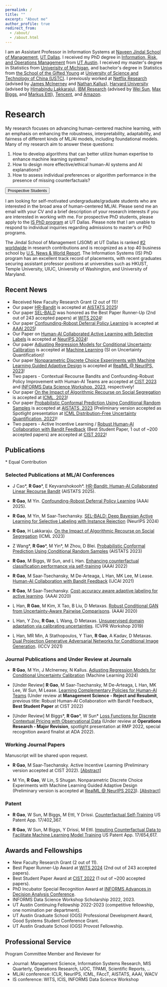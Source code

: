 ```yaml
---
permalink: /
title: "" 
excerpt: "About me"
author_profile: true
redirect_from: 
  - /about/
  - /about.html
---
```

I am an Assistant Professor in Information Systems at [Naveen Jindal School of Management](https://jindal.utdallas.edu/), [UT Dallas](https://www.utdallas.edu/).
I received my PhD degree in [Information, Risk, and Operations Management](https://www.mccombs.utexas.edu/faculty-research/departments/irom/) from [UT Austin](https://www.utexas.edu/). 
I received my master's degree in Statistics from [Univerisity of Michigan](https://umich.edu/), and bachelor's degree in Statistics from [the School of the Gifted Young](https://en.scgy.ustc.edu.cn/) at [University of Science and Technology of China (USTC)](https://en.ustc.edu.cn/). I previously worked at 
[Netflix Research](https://research.netflix.com/) (advised by [James Mclnerney](https://jamesmc.com/) and [Nathan Kallus](https://nathankallus.com/)), [Harvard University](https://www.hbs.edu/) (advised by [Himabindu Lakkaraju](https://himalakkaraju.github.io/)), [IBM Research](https://research.ibm.com) (advised by [Wei Sun](https://researcher.watson.ibm.com/researcher/view.php?person=us-sunw), [Max Biggs](https://maxbiggs91.github.io/mbiggs.github.io/index.html), and [Markus Ettl](https://scholar.google.com/citations?user=wfFaZFkAAAAJ&hl=en)), [Tencent](https://www.tencent.com/en-us/), and [Amazon](https://www.amazon.com).

# Research

<div class="grey-background">
My research focuses on advancing <span class="burntorange-text">human-centered machine learning</span>, with an emphasis on enhancing the <span class="burntorange-text">robustness</span>, <span class="burntorange-text">interpretability</span>, <span class="burntorange-text">adaptability</span>, and <span class="burntorange-text">fairness</span> of different kinds of ML/AI models, including foundational models. Many of my research aim to answer these questions:
<ol>
<li>How to develop algorithms that can better utilize human expertise to enhance machine learning systems?</li>
<li>How to design more effective/ethical human-AI systems and AI explanations?</li>
<li>How to assess individual preferences or algorithm performance in the presence of missing counterfactuals?</li>
</ol>
</div>

<div class="expandable-section">
  <button class="expandable-button">Prospective Students</button>
  <div class="expandable-content">
    <p>
    I am looking for self-motivated undergraduate/graduate students who are interested in the broad area of human-centered ML/AI. Please send me an email with your CV and a brief description of your research interests if you are interested in working with me. For prospective PhD students, please apply to the <a href="https://jindal.utdallas.edu/phd-programs/management-science/information-systems/">IS PhD program</a> at UT Dallas. Please note that I am unable to respond to individual inquiries regarding admissions to master’s or PhD programs.</p>
<p>
    The Jindal School of Management (JSOM) at UT Dallas is ranked <a href="https://jsom.utdallas.edu/the-utd-top-100-business-school-research-rankings/worldRankings#20192023">#2 worldwide</a> in research contributions and is recognized as a top 40 business school by <a href="https://www.usnews.com/best-graduate-schools/top-business-schools/the-university-of-texas-at-dallas-01371">U.S. News & World Report</a>. The Information Systems (IS) PhD program has an excellent track record of placements, with recent graduates securing assistant professor positions at universities such as HKUST, Temple University, UIUC, University of Washington, and University of Maryland.
</p>
  </div>
</div>

## Recent News 
* Received New Faculty Research Grant (2 out of 11)! 
* Our paper [HR-Bandit](https://arxiv.org/abs/2410.14640) is accepted at [AISTATS 2025](https://aistats.org/aistats2025/)!
* Our paper [SEL-BALD](https://openreview.net/forum?id=tDMTwto6jv&noteId=NUW1w5VmUb) was honored as the Best Paper Runner-Up (2nd out of 243 accepted papers) at [WITS 2024](https://witsconf.org/)!
* Our paper [Confounding-Robost Deferral Policy Learning](https://arxiv.org/abs/2310.08824) is accepted at [AAAI 2025](https://aaai.org/conference/aaai/aaai-25/)!
* Our Paper on [Human-AI Collaborated Active Learning with Selective Labels](https://openreview.net/forum?id=tDMTwto6jv&noteId=NUW1w5VmUb) is accepted at [NeurIPS 2024](https://neurips.cc/)!
* Our paper [Adjusting Regression Models for Conditional Uncertainty Calibration](https://arxiv.org/abs/2409.17466) is accepted at [Machine Learning](https://link.springer.com/journal/10994) (SI on Uncertainty Quantification)!
* Our paper [Nonparametric Discrete Choice Experiments with Machine Learning Guided Adaptive Design](https://arxiv.org/abs/2310.12026) is accepted at [RealML @ NeurIPS, 2023](https://realworldml.github.io/neurips2023/)!
* Two papers - Contextual Recourse Bandits and Confounding-Robust Policy Improvement with Human-AI Teams are accepted at [CIST 2023](https://sites.google.com/view/cist2023/home) and [INFORMS Data Science Workshop, 2023](https://meetings.informs.org/wordpress/phoenix2023/data-science-workshop/), respectively!
* Our paper [On the Impact of Algorithmic Recourse on Social Segregation](https://openreview.net/forum?id=4JCKwAiRPX) is accepted at [ICML, 2023](https://icml.cc/Conferences/2023/Dates)!
* Our paper [Probabilistic Conformal Prediction Using Conditional Random Samples](https://arxiv.org/abs/2206.06584) is accepted at [AISTATS, 2023](http://aistats.org/aistats2023/) (Preliminary version accepted as Spotlight presentation at [ICML Distribution-Free Uncertainty Quantification, 2022](https://sites.google.com/berkeley.edu/dfuq-22/home))!
* Two papers - Active Incentive Learning / [Robust Human-AI Collaboration with Bandit Feedback](https://arxiv.org/abs/2302.02944) (Best Student Paper, 1 out of ~200 accepted papers) are accepted at [CIST 2022](https://sites.google.com/view/cist2022/)!

## Publications 
\* Equal Contribution

### Selected Publications at ML/AI Conferences 
* J Cao*, **R Gao**\*, E Keyvanshokooh\*. [HR-Bandit: Human-AI Collaborated Linear Recourse Bandit](https://arxiv.org/abs/2410.14640) (AISTATS 2025). 

* **R Gao**, M Yin. [Confounding-Robost Deferral Policy Learning](https://arxiv.org/abs/2310.08824) (AAAI 2025).

* **R Gao**, M Yin, M Saar-Tsechansky. [SEL-BALD: Deep Bayesian Active Learning for Selective Labeling with Instance Rejection](https://openreview.net/forum?id=tDMTwto6jv&noteId=NUW1w5VmUb) (NeurIPS 2024)

* **R Gao**, H Lakkaraju. [On the Impact of Algorithmic Recourse on Social Segregation](https://openreview.net/forum?id=4JCKwAiRPX) (ICML 2023)

* Z Wang*, **R Gao**\*, M Yin\*, M Zhou, D Blei. [Probabilistic Conformal Prediction Using Conditional Random Samples](https://arxiv.org/abs/2206.06584) (AISTATS 2023)

* **R Gao**, M Biggs, W Sun, and L Han. [Enhancing counterfactual classification performance via self-training](https://arxiv.org/abs/2112.04461) (AAAI 2022)

* **R Gao**, M Saar-Tsechansky, M De-Arteaga, L Han, MK Lee, M Lease. [Human-AI Collaboration with Bandit Feedback](https://arxiv.org/abs/2105.10614) (IJCAI 2021)

* **R Gao**, M Saar-Tsechansky. [Cost-accuracy aware adaptive labeling for active learning](https://ojs.aaai.org/index.php/AAAI/article/view/5640). (AAAI 2020)

* L Han, **R Gao**, M Kim, X Tao, B Liu, D Metaxas. [Robust Conditional GAN from Uncertainty-Aware Pairwise Comparisons](https://ojs.aaai.org/index.php/AAAI/article/view/6723). (AAAI 2020)

* L Han, Y Zou, **R Gao**, L Wang, D Metaxas. [Unsupervised domain adaptation via calibrating uncertainties](https://openaccess.thecvf.com/content_CVPRW_2019/papers/Uncertainty%20and%20Robustness%20in%20Deep%20Visual%20Learning/Han_Unsupervised_Domain_Adaptation_via_Calibrating_Uncertainties_CVPRW_2019_paper.pdf). (CVPR Workshop 2019)

* L Han, MR Min, A Stathopoulos, Y Tian, **R Gao**, A Kadav, D Metaxas. [Dual Projection Generative Adversarial Networks for Conditional Image Generation](https://arxiv.org/abs/2108.09016). (ICCV 2021)

### Journal Publications and Under Review at Journals
* **R Gao**, M Yin, J McInerney, N Kallus. [Adjusting Regression Models for Conditional Uncertainty Calibration](https://arxiv.org/abs/2409.17466) (Machine Learning 2024)

* [Under Review] **R Gao**, M Saar-Tsechansky, M De-Arteaga, L Han, MK Lee, W Sun, M Lease. [Learning Complementary Policies for Human-AI Teams](https://arxiv.org/abs/2302.02944) (Under review at **Management Science - Reject and Resubmit**, previous title: Robust Human-AI Collaboration with Bandit Feedback, **Best Student Paper** at CIST 2022)

* [Under Review] M Biggs*, **R Gao**\*, W Sun\* [Loss Functions for Discrete Contextual Pricing with Observational Data](https://arxiv.org/abs/2111.09933) (Under review at **Operations Research - Major Revision**, spotlight presentation at RMP 2022, special recognition award finalist at ADA 2022). 



### Working Journal Papers
Manuscript will be shared upon request.

* **R Gao**, M Saar-Tsechansky. Active Incentive Learning (Preliminary version accepted at CIST 2022). [[Abstract]](https://ruijiang81.github.io/publications/ail)

* M Yin, **R Gao**, W Lin, S Shugan. Nonparametric Discrete Choice Experiments with Machine Learning Guided Adaptive Design (Preliminary version is accepted at [RealML @ NeurIPS 2023](https://realworldml.github.io/neurips2023/)). [[Abstract]](https://ruijiang81.github.io/publications/gsurvey)

### Patent 
* **R Gao**, W Sun, M Biggs, M Ettl, Y Drissi. [Counterfactual Self-Training](https://patents.google.com/patent/US20230045950A1/en) US Patent App. 17/402,367.

* **R Gao**, W Sun, M Biggs, Y Drissi, M Ettl. [Imputing Counterfactual Data to Facilitate Machine Learning Model Training](https://www.freepatentsonline.com/y2023/0289620.html) US Patent App. 17/654,617.
 


## Awards and Fellowships 
* New Faculty Research Grant (2 out of 11). 
* Best Paper Runner-Up Award at [WITS 2024](https://witsconf.org/) (2nd out of 243 accepted papers). 
* Best Student Paper Award at [CIST 2022](https://sites.google.com/view/cist2022/) (1 out of ~200 accepted papers).
* PhD Incubator Special Recognition Award at [INFORMS Advances in Decision Analysis Conference](https://www.informs.org/Meetings-Conferences/INFORMS-Conference-Calendar/2022-Advances-in-Decision-Analysis-Conference).
* INFORMS Data Science Workshop Scholarship 2022, 2023. 
* UT Austin Continuing Fellowship 2022-2023 (competitive fellowship, one nomination per department).
* UT Austin Graduate School (OGS) Professional Development Award, Good Systems Student Conference Grant.
* UT Austin Graduate School (OGS) Provost Fellowship.

## Professional Service
Program Committee Member and Reviewer for 
* Journal: Management Science, Information Systems Research, MIS Quarterly, Operations Research, IJOC, TPAMI, Scientific Reports, ..
* ML/AI conference: ICLR, NeurIPS, ICML, FAccT, AISTATS, AAAI, WACV
* IS conference: WITS, ICIS, INFORMS Data Science Workshop

<!---Activity and Service--->
<!---Experience--->

